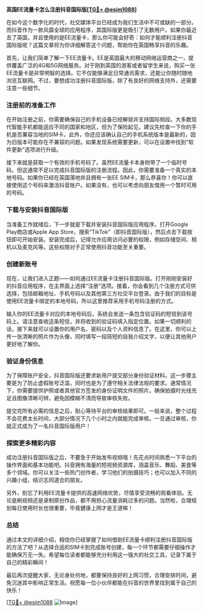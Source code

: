 **英国EE流量卡怎么注册抖音国际版[[TG💪+ @esim1088](https://t.me/s/esim1088)]**

在如今这个数字化的时代，社交媒体平台已经成为我们生活中不可或缺的一部分。而抖音作为一款风靡全球的应用程序，其国际版更是吸引了无数用户。如果你最近去了英国，并且使用的是EE流量卡，那么你可能会好奇：如何才能顺利注册抖音国际版呢？这篇文章将为你详细解答这个问题，帮助你在英国畅享抖音的乐趣。

首先，让我们简单了解一下EE流量卡。EE是英国最大的移动网络运营商之一，提供覆盖广泛的4G和5G网络服务。对于刚到英国的游客或者留学生来说，购买一张EE流量卡是非常明智的选择。它不仅能够满足日常通讯需求，还能让你随时随地浏览互联网。不过，要想成功注册抖音国际版，除了有良好的网络支持外，还需要注意一些细节。

### 注册前的准备工作

在开始注册之前，你需要确保自己的手机设备已经解锁并支持国际频段。大多数现代智能手机都能适应不同的国家和地区，但为了保险起见，建议先检查一下你的手机是否兼容当地的SIM卡。此外，你还应该确认自己的手机系统版本是最新的，因为旧版本可能存在不兼容的问题。如果发现系统需要更新，可以在设置中找到“软件更新”选项进行升级。

接下来就是获取一个有效的手机号码了。虽然EE流量卡本身附带了一个临时号码，但这通常不足以完成抖音国际版的注册流程。因此，你需要准备一个真实的本地号码。如果你已经在英国落地并且拥有一张EE SIM卡，那么恭喜你！你可以直接使用这个号码来激活抖音账户。如果没有，也可以考虑向朋友借用一个暂时可用的号码。

### 下载与安装抖音国际版

当准备工作就绪后，下一步就是下载并安装抖音国际版应用程序。打开Google Play商店或Apple App Store，搜索“TikTok”（即抖音国际版），然后点击下载按钮即可开始安装。安装完成后，记得允许应用访问必要的权限，例如存储空间、相机以及麦克风等。这些权限对于正常使用抖音功能至关重要。

### 创建新账号

现在，让我们进入正题——如何通过EE流量卡注册抖音国际版。打开刚刚安装好的抖音应用程序，在主界面上选择“注册”选项。接着，你会看到几个注册方式可供选择，包括邮箱地址、手机号码以及其他第三方社交平台登录。由于我们的目标是使用EE流量卡绑定的本地号码，所以这里推荐采用手机号码注册的方式。

输入你的EE流量卡对应的本地号码后，系统会发送一条包含验证码的短信到该号码上。请注意查收这条短信，并将收到的验证码填入指定位置。如果一切顺利的话，接下来就可以设置你的用户名、密码以及个人资料信息了。在这里，你可以上传一张清晰的照片作为头像，同时填写一段简短的自我介绍文字，以便让其他用户更好地了解你。

### 验证身份信息

为了保障账户安全，抖音国际版还要求新用户提交部分身份验证材料。这一步骤主要是为了防止虚假账号泛滥，同时也是为了遵守相关法律法规的要求。通常情况下，你需要提供护照或者其他官方签发的身份证明文件的照片。确保拍摄时光线充足且图像清晰可辨，避免因模糊不清而导致审核失败。

提交完所有必需的信息之后，耐心等待平台的审核结果即可。一般来说，整个过程不会花费太长时间，大部分情况下几个小时之内就能完成审核。一旦通过审核，你就正式成为了一名抖音国际版用户！

### 探索更多精彩内容

成功注册抖音国际版之后，不要急于开始发布视频哦！先花点时间熟悉一下平台的操作界面和基本功能吧。抖音拥有海量的短视频资源库，涵盖音乐、舞蹈、美食等多个领域。你可以关注一些热门创作者，学习他们的拍摄技巧；也可以加入不同的兴趣小组，结识志同道合的朋友。

另外，别忘了利用EE流量卡提供的高速网络优势，尽情享受流畅的观看体验。无论是刷视频还是录制原创作品，都不用担心流量消耗过多的问题。当然啦，合理规划每日使用时长也很重要，毕竟健康上网才是王道嘛！

### 总结

通过本文的详细介绍，相信你已经掌握了如何借助EE流量卡顺利注册抖音国际版的方法了吧？从选择合适的SIM卡到完成账号创建，每一个环节都需要仔细操作才能确保万无一失。希望每位读者都能够充分利用这一强大的社交工具，记录下属于自己的精彩瞬间！

最后再次提醒大家，无论身处何地，都要保持良好的上网习惯，合理安排时间，避免沉迷其中影响正常生活。祝愿每一位小伙伴都能在抖音的世界里找到属于自己的快乐！

[[TG💪+ @esim1088](https://t.me/s/esim1088) ![Image](https://i.postimg.cc/4NQfJmqS/Snipaste-2025-05-13-00-14-12.png)]
